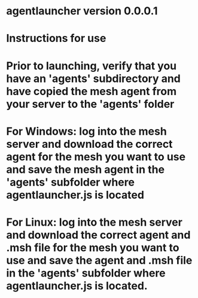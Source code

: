 ﻿# agentlauncher version 0.0.0.1
# Instructions for use
# Prior to launching, verify that you have an 'agents' subdirectory and have copied the mesh agent from your server to the 'agents' folder
# For Windows: log into the mesh server and download the correct agent for the mesh you want to use and save the mesh agent in the 'agents' subfolder where agentlauncher.js is located
# For Linux: log into the mesh server and download the correct agent and .msh file for the mesh you want to use and save the agent and .msh file in the 'agents' subfolder where agentlauncher.js is located.

